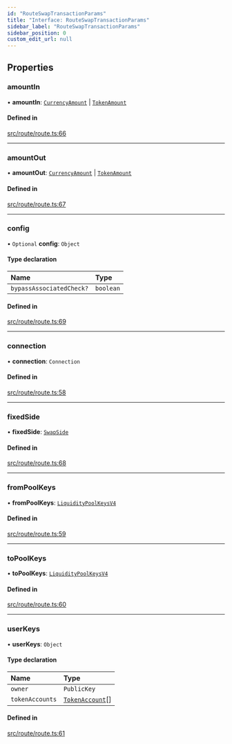 ```yaml
---
id: "RouteSwapTransactionParams"
title: "Interface: RouteSwapTransactionParams"
sidebar_label: "RouteSwapTransactionParams"
sidebar_position: 0
custom_edit_url: null
---
```


## Properties

### amountIn

• **amountIn**: [`CurrencyAmount`](../classes/CurrencyAmount.md) \| [`TokenAmount`](../classes/TokenAmount.md)

#### Defined in

[src/route/route.ts:66](https://github.com/alpha-defi/raydium-sdk/blob/7094668/src/route/route.ts#L66)

___

### amountOut

• **amountOut**: [`CurrencyAmount`](../classes/CurrencyAmount.md) \| [`TokenAmount`](../classes/TokenAmount.md)

#### Defined in

[src/route/route.ts:67](https://github.com/alpha-defi/raydium-sdk/blob/7094668/src/route/route.ts#L67)

___

### config

• `Optional` **config**: `Object`

#### Type declaration

| Name | Type |
| :------ | :------ |
| `bypassAssociatedCheck?` | `boolean` |

#### Defined in

[src/route/route.ts:69](https://github.com/alpha-defi/raydium-sdk/blob/7094668/src/route/route.ts#L69)

___

### connection

• **connection**: `Connection`

#### Defined in

[src/route/route.ts:58](https://github.com/alpha-defi/raydium-sdk/blob/7094668/src/route/route.ts#L58)

___

### fixedSide

• **fixedSide**: [`SwapSide`](../modules.md#swapside)

#### Defined in

[src/route/route.ts:68](https://github.com/alpha-defi/raydium-sdk/blob/7094668/src/route/route.ts#L68)

___

### fromPoolKeys

• **fromPoolKeys**: [`LiquidityPoolKeysV4`](../modules.md#liquiditypoolkeysv4)

#### Defined in

[src/route/route.ts:59](https://github.com/alpha-defi/raydium-sdk/blob/7094668/src/route/route.ts#L59)

___

### toPoolKeys

• **toPoolKeys**: [`LiquidityPoolKeysV4`](../modules.md#liquiditypoolkeysv4)

#### Defined in

[src/route/route.ts:60](https://github.com/alpha-defi/raydium-sdk/blob/7094668/src/route/route.ts#L60)

___

### userKeys

• **userKeys**: `Object`

#### Type declaration

| Name | Type |
| :------ | :------ |
| `owner` | `PublicKey` |
| `tokenAccounts` | [`TokenAccount`](TokenAccount.md)[] |

#### Defined in

[src/route/route.ts:61](https://github.com/alpha-defi/raydium-sdk/blob/7094668/src/route/route.ts#L61)
